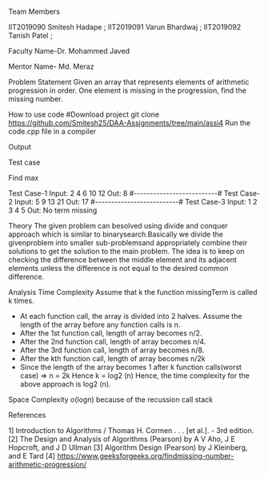 Team Members

IIT2019090 Smitesh Hadape ; IIT2019091 Varun Bhardwaj ; IIT2019092 Tanish Patel ;

Faculty Name-Dr. Mohammed Javed

Mentor Name- Md. Meraz

Problem Statement
Given an array that represents elements of arithmetic progression in
order. One element is missing in the progression, find the missing
number.

How to use code
#Download project
git clone https://github.com/Smitesh25/DAA-Assignments/tree/main/assi4
Run the code.cpp file in a compiler

Output

Test case

Find max

Test Case-1
Input:
2 4 6 10 12
Out:
8
#--------------------------#
Test Case-2
Input:
5 9 13 21
Out:
17
#--------------------------#
Test Case-3
Input:
1 2 3 4 5
Out:
No term missing

Theory
The given problem can besolved using divide and conquer approach which is similar to binarysearch.Basically we divide the givenproblem into smaller sub-problemsand appropriately combine their solutions to get the solution to the main problem.
The idea is to keep on checking the difference between the middle element and its adjacent elements unless the difference is not equal to the desired common difference.

Analysis
Time Complexity
Assume that k the function missingTerm is called k times.
- At each function call, the array is divided into 2 halves. Assume the length of the array before any function calls is n.
- After the 1st function call, length of array becomes n/2.
- After the 2nd function call, length of array becomes n/4.
- After the 3rd function call, length of array becomes n/8.
- After the kth function call, length of array becomes n/2k
- Since the length of the array becomes 1 after k function calls(worst case)
=> n = 2k
Hence k = log2 (n)
Hence, the time complexity for the above approach is log2 (n).

Space Complexity
o(logn) because of the recussion call stack 

References

1] Introduction to Algorithms / Thomas H. Cormen . . . [et al.]. - 3rd edition.
[2] The Design and Analysis of Algorithms (Pearson) by A V Aho, J E Hopcroft, and J D Ullman
[3] Algorithm Design (Pearson) by J Kleinberg, and E Tard
[4] https://www.geeksforgeeks.org/findmissing-number-arithmetic-progression/
